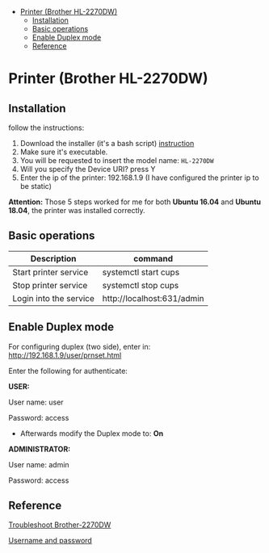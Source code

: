 <!--ts-->
   * [Printer (Brother HL-2270DW)](#printer-brother-hl-2270dw)
      * [Installation](#installation)
      * [Basic operations](#basic-operations)
      * [Enable Duplex mode](#enable-duplex-mode)
      * [Reference](#reference)

<!-- Added by: gil_diy, at: 2020-07-02T23:46+03:00 -->

<!--te-->

# Printer (Brother HL-2270DW)

## Installation

follow the instructions:

1. Download the installer (it's a bash script) [instruction](https://support.brother.com/g/b/downloadhowto.aspx?c=us&lang=en&prod=hl2270dw_all&os=128&dlid=dlf006893_000&flang=4&type3=625)
2. Make sure it's executable.
3. You will be requested to insert the model name: `HL-2270DW`
4. Will you specify the Device URI? press Y
5. Enter the ip of the printer: 192.168.1.9 (I have configured the printer ip to be static)


**Attention:** Those 5 steps worked for me for both **Ubuntu 16.04** and **Ubuntu 18.04**, the printer was installed correctly.


## Basic operations

Description | command
------------|-----
Start printer service  |  systemctl start cups
Stop printer service  |  systemctl stop cups
Login into the service | http://localhost:631/admin


## Enable Duplex mode

For configuring duplex (two side), enter in:
http://192.168.1.9/user/prnset.html

Enter the following for authenticate:

**USER:**

User name: user

Password: access

* Afterwards modify the Duplex mode to: **On**

**ADMINISTRATOR:**

User name: admin

Password: access



## Reference
[Troubleshoot Brother-2270DW](https://sudoroom.org/wiki/Brother_HL-2270DW)

[Username and password](https://support.brother.com/g/b/faqend.aspx?c=us&lang=en&prod=hl2280dw_us&faqid=faq00002496_001)
